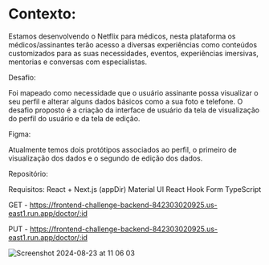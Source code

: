 # Contexto:  

Estamos desenvolvendo o Netflix para médicos, nesta plataforma os médicos/assinantes terão acesso a diversas experiências como conteúdos customizados para as suas necessidades, eventos, experiências imersivas, mentorias e conversas com especialistas.

Desafio: 

Foi mapeado como necessidade que o usuário assinante possa visualizar o seu perfil e alterar alguns dados básicos como a sua foto e telefone. O desafio proposto é a criação da interface de usuário da tela de visualização do perfil do usuário e da tela de edição.

Figma:

Atualmente temos dois protótipos associados ao perfil, o primeiro de visualização dos dados e o segundo de edição dos dados.


Repositório:


Requisitos:
React + Next.js (appDir)
Material UI
React Hook Form
TypeScript


GET - https://frontend-challenge-backend-842303020925.us-east1.run.app/doctor/:id

PUT - https://frontend-challenge-backend-842303020925.us-east1.run.app/doctor/:id

![Screenshot 2024-08-23 at 11 06 03](https://github.com/user-attachments/assets/3b31446a-e8a6-42ff-8ba0-2a02afd91549)
